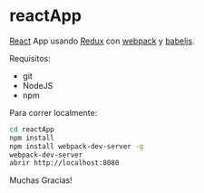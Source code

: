 # reactApp

[React] App usando [Redux] con [webpack] y [babeljs].

Requisitos:
- git
- NodeJS
- npm

Para correr localmente:

```bash
cd reactApp
npm install
npm install webpack-dev-server -g
webpack-dev-server
abrir http://localhost:8080
```

Muchas Gracias!

[React]: http://facebook.github.io/react/
[Redux]: http://redux.js.org/
[webpack]: http://webpack.github.io/
[babeljs]: https://babeljs.io/
